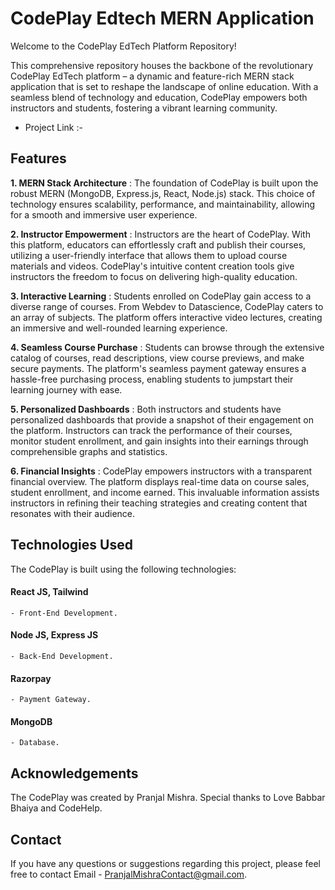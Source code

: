 # CodePlay Edtech MERN Application

Welcome to the CodePlay EdTech Platform Repository!

This comprehensive repository houses the backbone of the revolutionary CodePlay EdTech platform – a dynamic and feature-rich MERN stack application that is set to reshape the landscape of online education. With a seamless blend of technology and education, CodePlay empowers both instructors and students, fostering a vibrant learning community.

* Project Link :- 

## Features

**1. MERN Stack Architecture** : The foundation of CodePlay is built upon the robust MERN (MongoDB, Express.js, React, Node.js) stack. This choice of technology ensures scalability, performance, and maintainability, allowing for a smooth and immersive user experience.

**2. Instructor Empowerment** : Instructors are the heart of CodePlay. With this platform, educators can effortlessly craft and publish their courses, utilizing a user-friendly interface that allows them to upload course materials and videos. CodePlay's intuitive content creation tools give instructors the freedom to focus on delivering high-quality education.

**3. Interactive Learning** : Students enrolled on CodePlay gain access to a diverse range of courses. From Webdev to Datascience, CodePlay caters to an array of subjects. The platform offers interactive video lectures, creating an immersive and well-rounded learning experience.

**4. Seamless Course Purchase** : Students can browse through the extensive catalog of courses, read descriptions, view course previews, and make secure payments. The platform's seamless payment gateway ensures a hassle-free purchasing process, enabling students to jumpstart their learning journey with ease.

**5. Personalized Dashboards** : Both instructors and students have personalized dashboards that provide a snapshot of their engagement on the platform. Instructors can track the performance of their courses, monitor student enrollment, and gain insights into their earnings through comprehensible graphs and statistics.

**6. Financial Insights** : CodePlay empowers instructors with a transparent financial overview. The platform displays real-time data on course sales, student enrollment, and income earned. This invaluable information assists instructors in refining their teaching strategies and creating content that resonates with their audience.

## Technologies Used

The CodePlay is built using the following technologies:

#### React JS, Tailwind
    - Front-End Development.
#### Node JS, Express JS 
    - Back-End Development.
#### Razorpay
    - Payment Gateway.
#### MongoDB
    - Database.

## Acknowledgements

The CodePlay was created by Pranjal Mishra. Special thanks to Love Babbar Bhaiya and CodeHelp.

## Contact

If you have any questions or suggestions regarding this project, please feel free to contact Email - PranjalMishraContact@gmail.com.    
